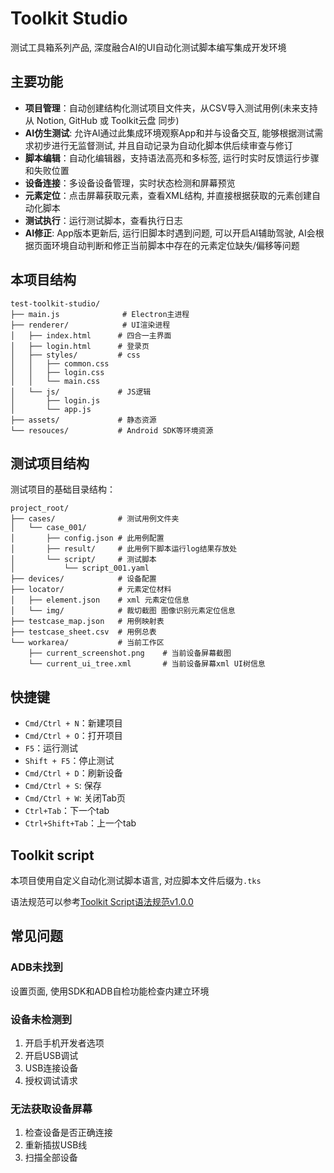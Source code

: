 # Toolkit Studio

测试工具箱系列产品, 深度融合AI的UI自动化测试脚本编写集成开发环境

## 主要功能

- **项目管理**：自动创建结构化测试项目文件夹，从CSV导入测试用例(未来支持从 Notion, GitHub 或 Toolkit云盘 同步)
- **AI仿生测试**: 允许AI通过此集成环境观察App和并与设备交互, 能够根据测试需求初步进行无监督测试, 并且自动记录为自动化脚本供后续审查与修订
- **脚本编辑**：自动化编辑器，支持语法高亮和多标签, 运行时实时反馈运行步骤和失败位置
- **设备连接**：多设备设备管理，实时状态检测和屏幕预览
- **元素定位**：点击屏幕获取元素，查看XML结构, 并直接根据获取的元素创建自动化脚本
- **测试执行**：运行测试脚本，查看执行日志
- **AI修正**: App版本更新后, 运行旧脚本时遇到问题, 可以开启AI辅助驾驶, AI会根据页面环境自动判断和修正当前脚本中存在的元素定位缺失/偏移等问题

## 本项目结构

```
test-toolkit-studio/
├── main.js              # Electron主进程
├── renderer/            # UI渲染进程
│   ├── index.html      # 四合一主界面
│   ├── login.html      # 登录页
│   ├── styles/         # css
│   │   ├── common.css
│   │   ├── login.css
│   │   └── main.css
│   └── js/             # JS逻辑
│       ├── login.js
│       └── app.js
├── assets/             # 静态资源
└── resouces/           # Android SDK等环境资源
```

## 测试项目结构

测试项目的基础目录结构：

```
project_root/
├── cases/              # 测试用例文件夹
│   └── case_001/
│       ├── config.json # 此用例配置
│       ├── result/     # 此用例下脚本运行log结果存放处
│       └── script/     # 测试脚本
│           └── script_001.yaml
├── devices/            # 设备配置
├── locator/            # 元素定位材料
│   ├── element.json    # xml 元素定位信息
│   └── img/            # 裁切截图 图像识别元素定位信息
├── testcase_map.json   # 用例映射表
├── testcase_sheet.csv  # 用例总表
└── workarea/           # 当前工作区
    ├── current_screenshot.png    # 当前设备屏幕截图
    └── current_ui_tree.xml       # 当前设备屏幕xml UI树信息
```

## 快捷键

- `Cmd/Ctrl + N`：新建项目
- `Cmd/Ctrl + O`：打开项目
- `F5`：运行测试
- `Shift + F5`：停止测试
- `Cmd/Ctrl + D`：刷新设备
- `Cmd/Ctrl + S`: 保存
- `Cmd/Ctrl + W`: 关闭Tab页
- `Ctrl+Tab`：下一个tab
- `Ctrl+Shift+Tab`：上一个tab

## Toolkit script

本项目使用自定义自动化测试脚本语言, 对应脚本文件后缀为`.tks`

语法规范可以参考[Toolkit Script语法规范v1.0.0](./The_ToolkitScript_Reference.md)

## 常见问题

### ADB未找到

设置页面, 使用SDK和ADB自检功能检查内建立环境

### 设备未检测到

1. 开启手机开发者选项
2. 开启USB调试
3. USB连接设备
4. 授权调试请求

### 无法获取设备屏幕

1. 检查设备是否正确连接
2. 重新插拔USB线
3. 扫描全部设备
